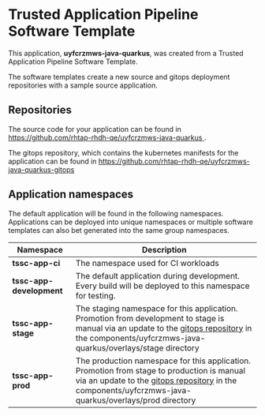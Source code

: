 # Trusted Application Pipeline Software Template

This application, **uyfcrzmws-java-quarkus**, was created from a Trusted Application Pipeline Software Template.

The software templates create a new source and gitops deployment repositories with a sample source application. 

## Repositories

The source code for your application can be found in [https://github.com/rhtap-rhdh-qe/uyfcrzmws-java-quarkus ](https://github.com/rhtap-rhdh-qe/uyfcrzmws-java-quarkus ).
 
The gitops repository, which contains the kubernetes manifests for the application can be found in 
[https://github.com/rhtap-rhdh-qe/uyfcrzmws-java-quarkus-gitops ](https://github.com/rhtap-rhdh-qe/uyfcrzmws-java-quarkus-gitops ) 

## Application namespaces 

The default application will be found in the following namespaces. Applications can be deployed into unique namespaces or multiple software templates can also bet generated into the same group namespaces.  

|  Namespace   |  Description   |  
| -------- | -------- |
| **tssc-app-ci** | The namespace used for CI workloads |
| **tssc-app-development** | The default application during development. Every build will be deployed to this namespace for testing. |
| **tssc-app-stage** | The staging namespace for this application. Promotion from development to stage is manual via an update to the [gitops repository](https://github.com/rhtap-rhdh-qe/uyfcrzmws-java-quarkus-gitops ) in the components/uyfcrzmws-java-quarkus/overlays/stage directory |
| **tssc-app-prod** | The production namespace for this application. Promotion from stage to production is manual via an update to the [gitops repository](https://github.com/rhtap-rhdh-qe/uyfcrzmws-java-quarkus-gitops ) in the components/uyfcrzmws-java-quarkus/overlays/prod directory |